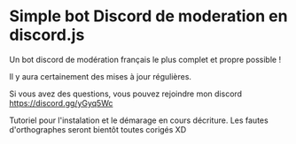 # Simple bot Discord de moderation en discord.js
Un bot discord de modération français le plus complet et propre possible !

Il y aura certainement des mises à jour régulières.

Si vous avez des questions, vous pouvez rejoindre mon discord https://discord.gg/yGyq5Wc

Tutoriel pour l'instalation et le démarage en cours décriture.
Les fautes d'orthographes seront bientôt toutes corigés XD
